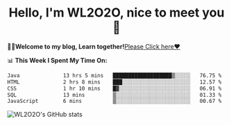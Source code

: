 <h1 align = "center">Hello, I'm WL2O2O, nice to meet you 👋</h1>

🧑‍💻**Welcome to my blog, Learn together!**[Please Click here❤️](https://wl2o2o.github.io)

📊 **This Week I Spent My Time On:**
<!--START_SECTION:waka-->

```txt
Java              13 hrs 5 mins   ███████████████████▒░░░░░   76.75 %
HTML              2 hrs 8 mins    ███░░░░░░░░░░░░░░░░░░░░░░   12.57 %
CSS               1 hr 10 mins    █▓░░░░░░░░░░░░░░░░░░░░░░░   06.91 %
SQL               13 mins         ▒░░░░░░░░░░░░░░░░░░░░░░░░   01.33 %
JavaScript        6 mins          ▒░░░░░░░░░░░░░░░░░░░░░░░░   00.67 %
```

<!--END_SECTION:waka-->

![WL2O2O's GitHub stats](https://github-readme-stats.vercel.app/api?username=wl2o2o&show_icons=true)


<!--
**WL2O2O/WL2O2O** is a ✨ _special_ ✨ repository because its `README.md` (this file) appears on your GitHub profile.

Here are some ideas to get you started:

- 🔭 I’m currently working on ...
- 🌱 I’m currently learning ...
- 👯 I’m looking to collaborate on ...
- 🤔 I’m looking for help with ...
- 💬 Ask me about ...
- 📫 How to reach me: ...
- 😄 Pronouns: ...
- ⚡ Fun fact: ...
-->
